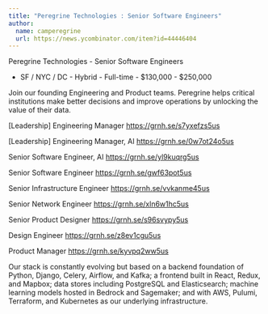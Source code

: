 ```yaml
---
title: "Peregrine Technologies : Senior Software Engineers"
author:
  name: camperegrine
  url: https://news.ycombinator.com/item?id=44446404
---
```

Peregrine Technologies - Senior Software Engineers
 - SF &#x2F; NYC &#x2F; DC - Hybrid - Full-time - $130,000 - $250,000

Join our founding Engineering and Product teams. Peregrine helps critical institutions make better decisions and improve operations by unlocking the value of their data.

[Leadership] Engineering Manager
<a href="https:&#x2F;&#x2F;grnh.se&#x2F;s7yxefzs5us" rel="nofollow">https:&#x2F;&#x2F;grnh.se&#x2F;s7yxefzs5us</a>

[Leadership] Engineering Manager, AI
<a href="https:&#x2F;&#x2F;grnh.se&#x2F;0w7ot24o5us" rel="nofollow">https:&#x2F;&#x2F;grnh.se&#x2F;0w7ot24o5us</a>

Senior Software Engineer, AI
<a href="https:&#x2F;&#x2F;grnh.se&#x2F;yl9kuqrg5us" rel="nofollow">https:&#x2F;&#x2F;grnh.se&#x2F;yl9kuqrg5us</a>

Senior Software Engineer
<a href="https:&#x2F;&#x2F;grnh.se&#x2F;gwf63pot5us" rel="nofollow">https:&#x2F;&#x2F;grnh.se&#x2F;gwf63pot5us</a>

Senior Infrastructure Engineer
<a href="https:&#x2F;&#x2F;grnh.se&#x2F;vvkanme45us" rel="nofollow">https:&#x2F;&#x2F;grnh.se&#x2F;vvkanme45us</a>

Senior Network Engineer
<a href="https:&#x2F;&#x2F;grnh.se&#x2F;xln6w1hc5us" rel="nofollow">https:&#x2F;&#x2F;grnh.se&#x2F;xln6w1hc5us</a>

Senior Product Designer
<a href="https:&#x2F;&#x2F;grnh.se&#x2F;s96svypy5us" rel="nofollow">https:&#x2F;&#x2F;grnh.se&#x2F;s96svypy5us</a>

Design Engineer
<a href="https:&#x2F;&#x2F;grnh.se&#x2F;z8ev1cgu5us" rel="nofollow">https:&#x2F;&#x2F;grnh.se&#x2F;z8ev1cgu5us</a>

Product Manager
<a href="https:&#x2F;&#x2F;grnh.se&#x2F;kyvpq2ww5us" rel="nofollow">https:&#x2F;&#x2F;grnh.se&#x2F;kyvpq2ww5us</a>

Our stack is constantly evolving but based on a backend foundation of Python, Django, Celery, Airflow, and Kafka; a frontend built in React, Redux, and Mapbox; data stores including PostgreSQL and Elasticsearch; machine learning models hosted in Bedrock and Sagemaker; and with AWS, Pulumi, Terraform, and Kubernetes as our underlying infrastructure.
<JobApplication />
